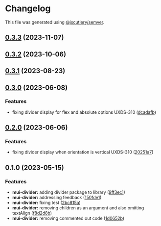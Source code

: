 # Changelog

This file was generated using [@jscutlery/semver](https://github.com/jscutlery/semver).

## [0.3.3](https://github.com/Availity/element/compare/@availity/mui-divider@0.3.2...@availity/mui-divider@0.3.3) (2023-11-07)

## [0.3.2](https://github.com/Availity/element/compare/@availity/mui-divider@0.3.1...@availity/mui-divider@0.3.2) (2023-10-06)

## [0.3.1](https://github.com/Availity/element/compare/@availity/mui-divider@0.3.0...@availity/mui-divider@0.3.1) (2023-08-23)

## [0.3.0](https://github.com/Availity/element/compare/@availity/mui-divider@0.2.0...@availity/mui-divider@0.3.0) (2023-06-08)

### Features

- fixing divider display for flex and absolute options UXDS-310 ([dcadafb](https://github.com/Availity/element/commit/dcadafb28ae632005e767060250f85da71b262da))

## [0.2.0](https://github.com/Availity/element/compare/@availity/mui-divider@0.1.0...@availity/mui-divider@0.2.0) (2023-06-06)

### Features

- fixing divider display when orientation is vertical UXDS-310 ([20251a7](https://github.com/Availity/element/commit/20251a7430e029982100881d6db436fddb82608a))

## 0.1.0 (2023-05-15)

### Features

- **mui-divider:** adding divider package to library ([9ff3ec1](https://github.com/Availity/element/commit/9ff3ec19b0dcd2fba354513cb9d3ad45a00c5233))
- **mui-divider:** addressing feedback ([150fde1](https://github.com/Availity/element/commit/150fde1324139497cc7aac9b5b887f66e6f64ddc))
- **mui-divider:** fixing test ([2bc815a](https://github.com/Availity/element/commit/2bc815a13025fa90bec91efe16077eb61bdf9641))
- **mui-divider:** removing children as an argument and also omitting textAlign ([f8d2d8b](https://github.com/Availity/element/commit/f8d2d8b245e5ab99ed57a7dbaf447fae2814ce5d))
- **mui-divider:** removing commented out code ([1d0652b](https://github.com/Availity/element/commit/1d0652bdc88cd0a7db437a327f5649a1a28d21fd))
